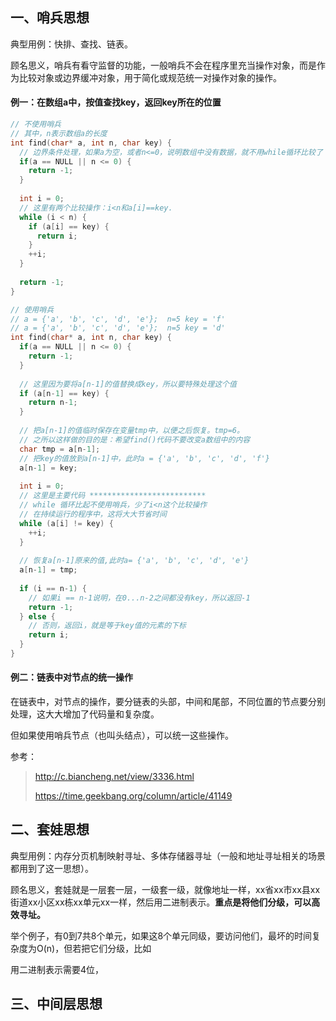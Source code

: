 ## 一、哨兵思想

典型用例：快排、查找、链表。

顾名思义，哨兵有看守监督的功能，一般哨兵不会在程序里充当操作对象，而是作为比较对象或边界缓冲对象，用于简化或规范统一对操作对象的操作。

#### 例一：在数组a中，按值查找key，返回key所在的位置

```c
// 不使用哨兵
// 其中，n表示数组a的长度
int find(char* a, int n, char key) {
  // 边界条件处理，如果a为空，或者n<=0，说明数组中没有数据，就不用while循环比较了
  if(a == NULL || n <= 0) {
    return -1;
  }
  
  int i = 0;
  // 这里有两个比较操作：i<n和a[i]==key.
  while (i < n) {
    if (a[i] == key) {
      return i;
    }
    ++i;
  }
  
  return -1;
}

// 使用哨兵
// a = {'a', 'b', 'c', 'd', 'e'};  n=5 key = 'f'
// a = {'a', 'b', 'c', 'd', 'e'};  n=5 key = 'd'
int find(char* a, int n, char key) {
  if(a == NULL || n <= 0) {
    return -1;
  }
  
  // 这里因为要将a[n-1]的值替换成key，所以要特殊处理这个值
  if (a[n-1] == key) {
    return n-1;
  }
  
  // 把a[n-1]的值临时保存在变量tmp中，以便之后恢复。tmp=6。
  // 之所以这样做的目的是：希望find()代码不要改变a数组中的内容
  char tmp = a[n-1];
  // 把key的值放到a[n-1]中，此时a = {'a', 'b', 'c', 'd', 'f'}
  a[n-1] = key;
  
  int i = 0;
  // 这里是主要代码 **************************
  // while 循环比起不使用哨兵，少了i<n这个比较操作
  // 在持续运行的程序中，这将大大节省时间
  while (a[i] != key) {
    ++i;
  }
  
  // 恢复a[n-1]原来的值,此时a= {'a', 'b', 'c', 'd', 'e'}
  a[n-1] = tmp;
  
  if (i == n-1) {
    // 如果i == n-1说明，在0...n-2之间都没有key，所以返回-1
    return -1;
  } else {
    // 否则，返回i，就是等于key值的元素的下标
    return i;
  }
}
```

#### 例二：链表中对节点的统一操作

在链表中，对节点的操作，要分链表的头部，中间和尾部，不同位置的节点要分别处理，这大大增加了代码量和复杂度。

但如果使用哨兵节点（也叫头结点），可以统一这些操作。

参考：

> http://c.biancheng.net/view/3336.html
>
> https://time.geekbang.org/column/article/41149



## 二、套娃思想

典型用例：内存分页机制映射寻址、多体存储器寻址（一般和地址寻址相关的场景都用到了这一思想）。

顾名思义，套娃就是一层套一层，一级套一级，就像地址一样，xx省xx市xx县xx街道xx小区xx栋xx单元xx一样，然后用二进制表示。**重点是将他们分级，可以高效寻址。**

举个例子，有0到7共8个单元，如果这8个单元同级，要访问他们，最坏的时间复杂度为O(n)，但若把它们分级，比如

用二进制表示需要4位，



## 三、中间层思想
